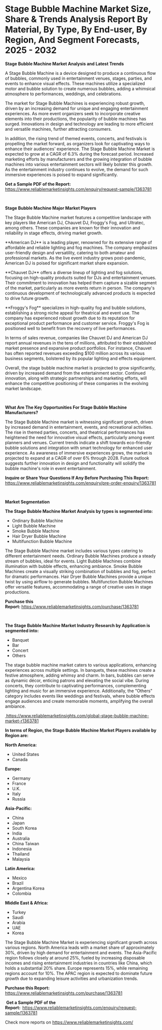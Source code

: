 <p><h1>Stage Bubble Machine Market Size, Share & Trends Analysis Report By Material, By Type, By End-user, By Region, And Segment Forecasts, 2025 - 2032</h1></p><p><strong>Stage Bubble Machine Market Analysis and Latest Trends</strong></p>
<p><p>A Stage Bubble Machine is a device designed to produce a continuous flow of bubbles, commonly used in entertainment venues, stages, parties, and events to enhance visual effects. These machines utilize a specialized motor and bubble solution to create numerous bubbles, adding a whimsical atmosphere to performances, weddings, and celebrations. </p><p>The market for Stage Bubble Machines is experiencing robust growth, driven by an increasing demand for unique and engaging entertainment experiences. As more event organizers seek to incorporate creative elements into their productions, the popularity of bubble machines has surged. Innovations in design and technology are leading to more efficient and versatile machines, further attracting consumers.</p><p>In addition, the rising trend of themed events, concerts, and festivals is propelling the market forward, as organizers look for captivating ways to enhance their audiences' experience. The Stage Bubble Machine Market is expected to grow at a CAGR of 6.3% during the forecast period. Increased marketing efforts by manufacturers and the growing integration of bubble machines into various entertainment sectors will likely bolster this growth. As the entertainment industry continues to evolve, the demand for such immersive experiences is poised to expand significantly.</p></p>
<p><strong>Get a Sample PDF of the Report:&nbsp;</strong> <a href="https://www.reliablemarketinsights.com/enquiry/request-sample/1363781?utm_campaign=2110&utm_medium=2&utm_source=Github&utm_content=ia&utm_term=19022025&utm_id=stage-bubble-machine">https://www.reliablemarketinsights.com/enquiry/request-sample/1363781</a></p>
<p>&nbsp;</p>
<p><strong>Stage Bubble Machine Major Market Players</strong></p>
<p><p>The Stage Bubble Machine market features a competitive landscape with key players like American DJ, Chauvet DJ, Froggy's Fog, and Ultratec, among others. These companies are known for their innovation and reliability in stage effects, driving market growth.</p><p>**American DJ** is a leading player, renowned for its extensive range of affordable and reliable lighting and fog machines. The company emphasizes user-friendly design and versatility, catering to both amateur and professional markets. As the live event industry grows post-pandemic, American DJ is poised for significant market share expansion.</p><p>**Chauvet DJ** offers a diverse lineup of lighting and fog solutions, focusing on high-quality products suited for DJs and entertainment venues. Their commitment to innovation has helped them capture a sizable segment of the market, particularly as more events return in person. The company's continuous development of technologically advanced products is expected to drive future growth.</p><p>**Froggy's Fog** specializes in high-quality fog and bubble solutions, establishing a strong niche appeal for theatrical and event use. The company has experienced robust growth due to its reputation for exceptional product performance and customer service. Froggy's Fog is positioned well to benefit from the recovery of live performances.</p><p>In terms of sales revenue, companies like Chauvet DJ and American DJ report annual revenues in the tens of millions, attributed to their established market presence and expansive product portfolios. For instance, Chauvet has often reported revenues exceeding $100 million across its various business segments, bolstered by its popular lighting and effects equipment.</p><p>Overall, the stage bubble machine market is projected to grow significantly, driven by increased demand from the entertainment sector. Continued innovation, along with strategic partnerships and marketing efforts, will enhance the competitive positioning of these companies in the evolving market landscape.</p></p>
<p>&nbsp;</p>
<p><strong>What Are The Key Opportunities For Stage Bubble Machine Manufacturers?</strong></p>
<p><p>The Stage Bubble Machine market is witnessing significant growth, driven by increased demand in entertainment, events, and recreational activities. The rise in themed parties, concerts, and theatrical performances has heightened the need for innovative visual effects, particularly among event planners and venues. Current trends indicate a shift towards eco-friendly bubble solutions and integration with smart technology for enhanced user experience. As awareness of immersive experiences grows, the market is projected to expand at a CAGR of over 6% through 2028. Future outlook suggests further innovation in design and functionality will solidify the bubble machine's role in event entertainment.</p></p>
<p><strong>Inquire or Share Your Questions If Any Before Purchasing This Report:</strong> <a href="https://www.reliablemarketinsights.com/enquiry/pre-order-enquiry/1363781?utm_campaign=2110&utm_medium=2&utm_source=Github&utm_content=ia&utm_term=19022025&utm_id=stage-bubble-machine">https://www.reliablemarketinsights.com/enquiry/pre-order-enquiry/1363781</a></p>
<p>&nbsp;</p>
<p><strong>Market Segmentation</strong></p>
<p><strong>The Stage Bubble Machine Market Analysis by types is segmented into:</strong></p>
<p><ul><li>Ordinary Bubble Machine</li><li>Light Bubble Machine</li><li>Smoke Bubble Machine</li><li>Hair Dryer Bubble Machine</li><li>Multifunction Bubble Machine</li></ul></p>
<p><p>The Stage Bubble Machine market includes various types catering to different entertainment needs. Ordinary Bubble Machines produce a steady stream of bubbles, ideal for events. Light Bubble Machines combine illumination with bubble effects, enhancing ambiance. Smoke Bubble Machines create a visually striking combination of bubbles and fog, perfect for dramatic performances. Hair Dryer Bubble Machines provide a unique twist by using airflow to generate bubbles. Multifunction Bubble Machines offer versatile features, accommodating a range of creative uses in stage productions.</p></p>
<p><strong>Purchase this Report:&nbsp;</strong><a href="https://www.reliablemarketinsights.com/purchase/1363781?utm_campaign=2110&utm_medium=2&utm_source=Github&utm_content=ia&utm_term=19022025&utm_id=stage-bubble-machine">https://www.reliablemarketinsights.com/purchase/1363781</a></p>
<p>&nbsp;</p>
<p><strong>The Stage Bubble Machine Market Industry Research by Application is segmented into:</strong></p>
<p><ul><li>Banquet</li><li>Bar</li><li>Concert</li><li>Others</li></ul></p>
<p><p>The stage bubble machine market caters to various applications, enhancing experiences across multiple settings. In banquets, these machines create a festive atmosphere, adding whimsy and charm. In bars, bubbles can serve as dynamic décor, enticing patrons and elevating the social vibe. During concerts, they contribute to captivating performances, complementing lighting and music for an immersive experience. Additionally, the "Others" category includes events like weddings and festivals, where bubble effects engage audiences and create memorable moments, amplifying the overall ambiance.</p></p>
<p><a href="https://www.reliablemarketinsights.com/global-stage-bubble-machine-market-r1363781?utm_campaign=2110&utm_medium=2&utm_source=Github&utm_content=ia&utm_term=19022025&utm_id=stage-bubble-machine">&nbsp;https://www.reliablemarketinsights.com/global-stage-bubble-machine-market-r1363781</a></p>
<p><strong>In terms of Region, the Stage Bubble Machine Market Players available by Region are:</strong></p>
<p>
    <p> <strong> North America: </strong>
        <ul>
            <li>United States</li>
            <li>Canada</li>
        </ul>
        </p> 
    <p> <strong> Europe: </strong>
        <ul>
            <li>Germany</li>
            <li>France</li>
            <li>U.K.</li>
            <li>Italy</li>
            <li>Russia</li>
        </ul>
        </p> 
    <p> <strong> Asia-Pacific: </strong>
        <ul>
            <li>China</li>
            <li>Japan</li>
            <li>South Korea</li>
            <li>India</li>
            <li>Australia</li>
            <li>China Taiwan</li>
            <li>Indonesia</li>
            <li>Thailand</li>
            <li>Malaysia</li>
        </ul>
        </p> 
    <p> <strong> Latin America: </strong>
        <ul>
            <li>Mexico</li>
            <li>Brazil</li>
            <li>Argentina Korea</li>
            <li>Colombia</li>
        </ul>
        </p> 
    <p> <strong> Middle East & Africa: </strong>
        <ul>
            <li>Turkey</li>
            <li>Saudi</li>
            <li>Arabia</li>
            <li>UAE</li>
            <li>Korea</li>
        </ul>
    </p>
    </p>
<p><p>The Stage Bubble Machine Market is experiencing significant growth across various regions. North America leads with a market share of approximately 30%, driven by high demand for entertainment and events. The Asia-Pacific region follows closely at around 25%, fueled by increasing disposable incomes and rising entertainment industries in countries like China, which holds a substantial 20% share. Europe represents 15%, while remaining regions account for 10%. The APAC region is expected to dominate future growth due to expanding leisure activities and urbanization trends.</p></p>
<p><strong>Purchase this Report: </strong><a href="https://www.reliablemarketinsights.com/purchase/1363781?utm_campaign=2110&utm_medium=2&utm_source=Github&utm_content=ia&utm_term=19022025&utm_id=stage-bubble-machine">https://www.reliablemarketinsights.com/purchase/1363781</a></p>
<p>&nbsp;<strong>Get a Sample PDF of the Report:&nbsp;&nbsp;</strong><a href="https://www.reliablemarketinsights.com/enquiry/request-sample/1363781?utm_campaign=2110&utm_medium=2&utm_source=Github&utm_content=ia&utm_term=19022025&utm_id=stage-bubble-machine">https://www.reliablemarketinsights.com/enquiry/request-sample/1363781</a></p>
<p><strong></strong></p>
<p>Check more reports on <a href="https://www.reliablemarketinsights.com/?utm_campaign=2110&utm_medium=2&utm_source=Github&utm_content=ia&utm_term=19022025&utm_id=stage-bubble-machine">https://www.reliablemarketinsights.com/</a></p>